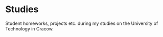 # Studies
Student homeworks, projects etc. during my studies on the University of Technology in Cracow.
